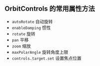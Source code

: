 ## OrbitControls 的常用属性方法

- `autoRotate`  自动旋转
- `enableDamping`  惯性 
- `rotate`  旋转
- `pan`  平移
- `zoom`  缩放
- `maxPolarAngle`  旋转角度上限
- `controls.target.set`  设置焦点位置

